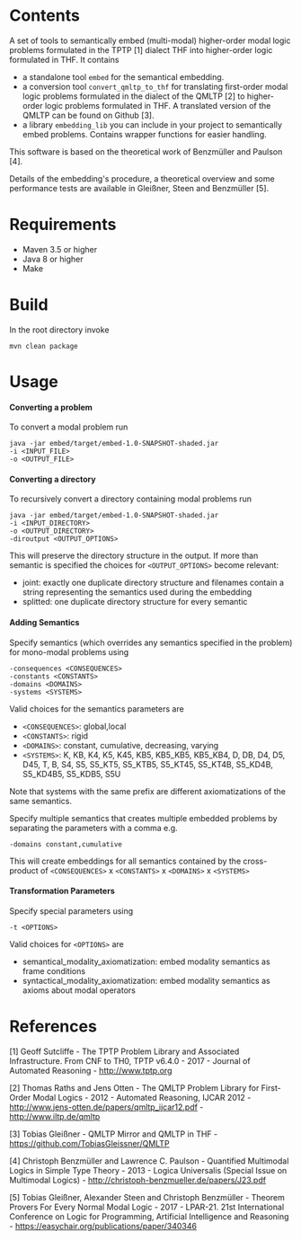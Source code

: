 # Contents
A set of tools to semantically embed (multi-modal) higher-order modal logic problems formulated
in the TPTP [1] dialect THF into higher-order logic formulated in THF. It contains
* a standalone tool ```embed``` for the semantical embedding.
* a conversion tool ```convert_qmltp_to_thf``` for translating 
first-order modal logic problems formulated in the dialect of the QMLTP [2]
to higher-order logic problems formulated in THF. A translated version of 
the QMLTP can be found on Github [3].
* a library ```embedding_lib``` you can include in your project to semantically 
embed problems. Contains wrapper functions for easier handling.

This software is based on the theoretical work of Benzmüller and Paulson [4].

Details of the embedding's procedure, a theoretical overview and some performance tests are available in Gleißner, Steen and Benzmüller [5].

# Requirements
* Maven 3.5 or higher
* Java 8 or higher
* Make

# Build
In the root directory invoke

    mvn clean package

# Usage
#### Converting a problem
To convert a modal problem run

    java -jar embed/target/embed-1.0-SNAPSHOT-shaded.jar 
    -i <INPUT_FILE>
    -o <OUTPUT_FILE>

#### Converting a directory
To recursively convert a directory containing modal problems run

    java -jar embed/target/embed-1.0-SNAPSHOT-shaded.jar 
    -i <INPUT_DIRECTORY>
    -o <OUTPUT_DIRECTORY>
    -diroutput <OUTPUT_OPTIONS>

This will preserve the directory structure in the output. If more than semantic is specified
the choices for ```<OUTPUT_OPTIONS>``` become relevant:
* joint: exactly one duplicate directory structure and filenames contain a string representing 
the semantics used during the embedding
* splitted: one duplicate directory structure for every semantic

#### Adding Semantics
Specify semantics (which overrides any semantics specified in the problem) for mono-modal problems using

    -consequences <CONSEQUENCES>
    -constants <CONSTANTS>
    -domains <DOMAINS>
    -systems <SYSTEMS>
    
Valid choices for the semantics parameters are
* ```<CONSEQUENCES>```: global,local
* ```<CONSTANTS>```: rigid
* ```<DOMAINS>```: constant, cumulative, decreasing, varying
* ```<SYSTEMS>```: K, KB, K4, K5, K45, KB5, KB5_KB5, KB5_KB4, D, DB, D4, D5, D45, T, B, S4, 
                   S5, S5_KT5, S5_KTB5, S5_KT45, S5_KT4B, S5_KD4B, S5_KD4B5, S5_KDB5, S5U
                   
Note that systems with the same prefix are different axiomatizations of the same semantics.

Specify multiple semantics that creates multiple embedded problems by separating the 
parameters with a comma e.g. 

    -domains constant,cumulative
    
This will create embeddings for all
semantics contained by the cross-product of ```<CONSEQUENCES>``` x ```<CONSTANTS>``` x ```<DOMAINS>``` x ```<SYSTEMS>```

#### Transformation Parameters
Specify special parameters using

    -t <OPTIONS>
    
Valid choices for ```<OPTIONS>``` are
* semantical_modality_axiomatization: embed modality semantics as frame conditions
* syntactical_modality_axiomatization: embed modality semantics as axioms about modal operators

# References
[1] Geoff Sutcliffe - 
    The TPTP Problem Library and Associated Infrastructure. From CNF to TH0, TPTP v6.4.0 - 
    2017 - 
    Journal of Automated Reasoning -
    http://www.tptp.org

[2] Thomas Raths and Jens Otten - 
    The QMLTP Problem Library for First-Order Modal Logics -
    2012 -
    Automated Reasoning, IJCAR 2012 - 
    http://www.jens-otten.de/papers/qmltp_ijcar12.pdf - 
    http://www.iltp.de/qmltp

[3] Tobias Gleißner - QMLTP Mirror and QMLTP in THF - https://github.com/TobiasGleissner/QMLTP

[4] Christoph Benzmüller and Lawrence C. Paulson - 
    Quantified Multimodal Logics in Simple Type Theory - 
    2013 - 
    Logica Universalis (Special Issue on Multimodal Logics) -
    http://christoph-benzmueller.de/papers/J23.pdf

[5] Tobias Gleißner, Alexander Steen and Christoph Benzmüller - 
    Theorem Provers For Every Normal Modal Logic - 
    2017 - 
    LPAR-21. 21st International Conference on Logic for Programming, Artificial Intelligence and Reasoning -
    https://easychair.org/publications/paper/340346
    